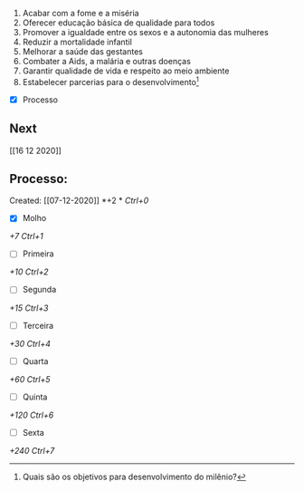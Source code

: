 1. Acabar com a fome e a miséria
2. Oferecer educação básica de qualidade para todos
3. Promover a igualdade entre os sexos e a autonomia das mulheres
4. Reduzir a mortalidade infantil
5. Melhorar a saúde das gestantes
6. Combater a Aids, a malária e outras doenças
7. Garantir qualidade de vida e respeito ao meio ambiente
8. Estabelecer parcerias para o desenvolvimento[^630058]

[^630058]: Quais são os objetivos para desenvolvimento do milênio?

- [x] Processo 

## Next
[[16 12 2020]]
## Processo:
Created: [[07-12-2020]]
*+2 *  *Ctrl+0*
- [x] Molho  

*+7*  *Ctrl+1*

- [ ] Primeira 

*+10*  *Ctrl+2*

- [ ] Segunda

*+15*  *Ctrl+3*

- [ ] Terceira 

*+30*  *Ctrl+4*

- [ ] Quarta 

*+60*  *Ctrl+5*

- [ ] Quinta 

*+120*  *Ctrl+6*

- [ ] Sexta 

*+240*  *Ctrl+7*
